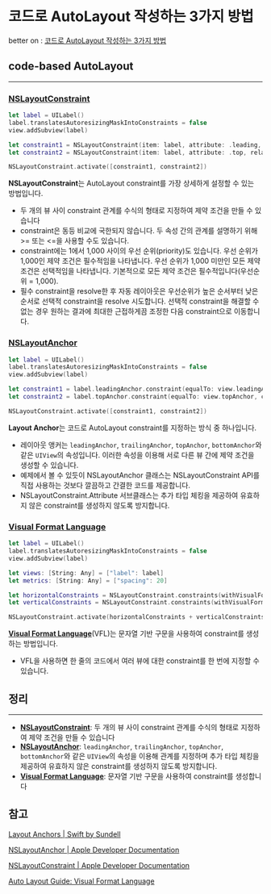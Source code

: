 # 코드로 AutoLayout 작성하는 3가지 방법

better on : [코드로 AutoLayout 작성하는 3가지 방법](https://www.notion.so/AutoLayout-3-e761abd7cb094bd1b8d23ef119309a14) 

## code-based AutoLayout

---

### ****[NSLayoutConstraint](https://developer.apple.com/documentation/uikit/nslayoutconstraint)****

```swift
let label = UILabel()
label.translatesAutoresizingMaskIntoConstraints = false
view.addSubview(label)

let constraint1 = NSLayoutConstraint(item: label, attribute: .leading, relatedBy: .equal, toItem: view, attribute: .leading, multiplier: 1, constant: 20)
let constraint2 = NSLayoutConstraint(item: label, attribute: .top, relatedBy: .equal, toItem: view, attribute: .top, multiplier: 1, constant: 20)

NSLayoutConstraint.activate([constraint1, constraint2])
```

**NSLayoutConstraint**는 AutoLayout constraint를 가장 상세하게 설정할 수 있는 방법입니다. 

- 두 개의 뷰 사이 constraint 관계를 수식의 형태로 지정하여 제약 조건을 만들 수 있습니다
- constraint은 동등 비교에 국한되지 않습니다. 두 속성 간의 관계를 설명하기 위해 >= 또는 <=을 사용할 수도 있습니다.
- constraint에는 1에서 1,000 사이의 우선 순위(priority)도 있습니다. 우선 순위가 1,000인 제약 조건은 필수적임을 나타냅니다. 우선 순위가 1,000 미만인 모든 제약 조건은 선택적임을 나타냅니다. 기본적으로 모든 제약 조건은 필수적입니다(우선순위 = 1,000).
- 필수 constraint을 resolve한 후 자동 레이아웃은 우선순위가 높은 순서부터 낮은 순서로 선택적 constraint을 resolve 시도합니다. 선택적 constraint을 해결할 수 없는 경우 원하는 결과에 최대한 근접하게끔 조정한 다음 constraint으로 이동합니다.

### ****[NSLayoutAnchor](https://developer.apple.com/documentation/uikit/nslayoutanchor)****

```swift
let label = UILabel()
label.translatesAutoresizingMaskIntoConstraints = false
view.addSubview(label)

let constraint1 = label.leadingAnchor.constraint(equalTo: view.leadingAnchor, constant: 20)
let constraint2 = label.topAnchor.constraint(equalTo: view.topAnchor, constant: 20)

NSLayoutConstraint.activate([constraint1, constraint2])
```

****Layout Anchor****는 코드로 AutoLayout constraint를 지정하는 방식 중 하나입니다.

- 레이아웃 앵커는 `leadingAnchor`, `trailingAnchor`, `topAnchor`, `bottomAnchor`와 같은 `UIView`의 속성입니다. 이러한 속성을 이용해 서로 다른 뷰 간에 제약 조건을 생성할 수 있습니다.
- 예제에서 볼 수 있듯이 NSLayoutAnchor 클래스는 NSLayoutConstraint API를 직접 사용하는 것보다  깔끔하고 간결한 코드를 제공합니다.
- NSLayoutConstraint.Attribute 서브클래스는 추가 타입 체킹을 제공하여 유효하지 않은 constraint를 생성하지 않도록 방지합니다.

### ****[Visual Format Language](https://developer.apple.com/library/archive/documentation/UserExperience/Conceptual/AutolayoutPG/VisualFormatLanguage.html)****

```swift
let label = UILabel()
label.translatesAutoresizingMaskIntoConstraints = false
view.addSubview(label)

let views: [String: Any] = ["label": label]
let metrics: [String: Any] = ["spacing": 20]

let horizontalConstraints = NSLayoutConstraint.constraints(withVisualFormat: "H:|-(spacing)-[label]", options: [], metrics: metrics, views: views)
let verticalConstraints = NSLayoutConstraint.constraints(withVisualFormat: "V:|-(spacing)-[label]", options: [], metrics: metrics, views: views)

NSLayoutConstraint.activate(horizontalConstraints + verticalConstraints)
```

****[Visual Format Language](https://developer.apple.com/library/archive/documentation/UserExperience/Conceptual/AutolayoutPG/VisualFormatLanguage.html)****(VFL)는 문자열 기반 구문을 사용하여 constraint를 생성하는 방법입니다. 

- VFL을 사용하면 한 줄의 코드에서 여러 뷰에 대한 constraint를 한 번에 지정할 수 있습니다.

## 정리

---

- ****[NSLayoutConstraint](https://developer.apple.com/documentation/uikit/nslayoutconstraint)****: 두 개의 뷰 사이 constraint 관계를 수식의 형태로 지정하여 제약 조건을 만들 수 있습니다
- ****[NSLayoutAnchor](https://developer.apple.com/documentation/uikit/nslayoutanchor)****:  `leadingAnchor`, `trailingAnchor`, `topAnchor`, `bottomAnchor`와 같은 `UIView`의 속성을 이용해 관계를 지정하며 추가 타입 체킹을 제공하여 유효하지 않은 constraint를 생성하지 않도록 방지합니다.
- ****[Visual Format Language](https://developer.apple.com/library/archive/documentation/UserExperience/Conceptual/AutolayoutPG/VisualFormatLanguage.html)****: 문자열 기반 구문을 사용하여 constraint를 생성합니다

## 참고
[Layout Anchors | Swift by Sundell](https://www.swiftbysundell.com/basics/layout-anchors/)

[NSLayoutAnchor | Apple Developer Documentation](https://developer.apple.com/documentation/uikit/nslayoutanchor)

[NSLayoutConstraint | Apple Developer Documentation](https://developer.apple.com/documentation/uikit/nslayoutconstraint)

[Auto Layout Guide: Visual Format Language](https://developer.apple.com/library/archive/documentation/UserExperience/Conceptual/AutolayoutPG/VisualFormatLanguage.html)